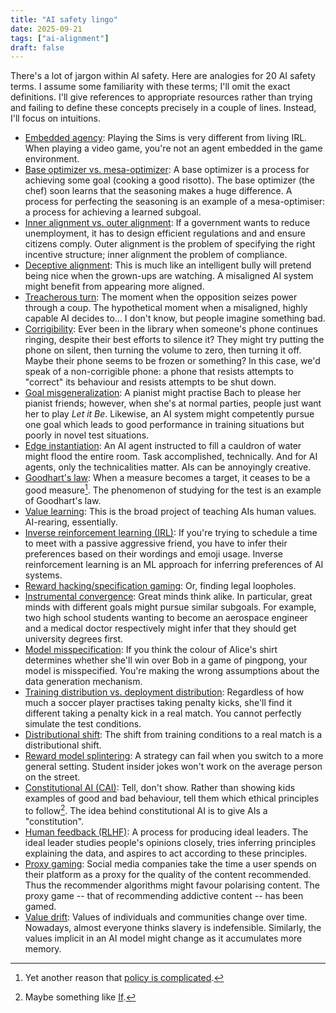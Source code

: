 ```yaml
---
title: "AI safety lingo"
date: 2025-09-21
tags: ["ai-alignment"]
draft: false
---
```


There's a lot of jargon within AI safety. Here are analogies for 20 AI safety terms. I assume some familiarity with these terms; I'll omit the exact definitions. I'll give references to appropriate resources rather than trying and failing to define these concepts precisely in a couple of lines. Instead, I'll focus on intuitions.

- [Embedded agency](https://www.lesswrong.com/posts/p7x32SEt43ZMC9r7r/embedded-agents): Playing the Sims is very different from living IRL. When playing a video game, you're not an agent embedded in the game environment.
- [Base optimizer vs. mesa-optimizer](https://www.lesswrong.com/posts/FkgsxrGf3QxhfLWHG/risks-from-learned-optimization-introduction): A base optimizer is a process for achieving some goal (cooking a good risotto). The base optimizer (the chef) soon learns that the seasoning makes a huge difference. A process for perfecting the seasoning is an example of a mesa-optimiser: a process for achieving a learned subgoal.
- [Inner alignment vs. outer alignment](https://www.lesswrong.com/posts/poyshiMEhJsAuifKt/outer-vs-inner-misalignment-three-framings-1): If a government wants to reduce unemployment, it has to design efficient regulations and and ensure citizens comply. Outer alignment is the problem of specifying the right incentive structure; inner alignment the problem of compliance.
- [Deceptive alignment](https://www.lesswrong.com/w/deceptive-alignment): This is much like an intelligent bully will pretend being nice when the grown-ups are watching. A misaligned AI system might benefit from appearing more aligned. 
- [Treacherous turn](https://www.lesswrong.com/w/treacherous-turn): The moment when the opposition seizes power through a coup. The hypothetical moment when a misaligned, highly capable AI decides to... I don't know, but people imagine something bad.
- [Corrigibility](https://www.lesswrong.com/w/corrigibility-1): Ever been in the library when someone's phone continues ringing, despite their best efforts to silence it? They might try putting the phone on silent, then turning the volume to zero, then turning it off. Maybe their phone seems to be frozen or something? In this case, we'd speak of a non-corrigible phone: a phone that resists attempts to "correct" its behaviour and resists attempts to be shut down.
- [Goal misgeneralization](https://arxiv.org/abs/2210.01790): A pianist might practise Bach to please her pianist friends; however, when she's at normal parties, people just want her to play *Let it Be*. Likewise, an AI system might competently pursue one goal which leads to good performance in training situations but poorly in novel test situations.
- [Edge instantiation](https://www.lesswrong.com/w/instrumental-convergence): An AI agent instructed to fill a cauldron of water might flood the entire room. Task accomplished, technically. And for AI agents, only the technicalities matter. AIs can be annoyingly creative.
- [Goodhart's law](https://en.wikipedia.org/wiki/Goodhart%27s_law): When a measure becomes a target, it ceases to be a good measure[^policy-complicated]. The phenomenon of studying for the test is an example of Goodhart's law.
- [Value learning](https://www.alignmentforum.org/s/4dHMdK5TLN6xcqtyc): This is the broad project of teaching AIs human values. AI-rearing, essentially.
- [Inverse reinforcement learning (IRL)](https://www.youtube.com/watch?v=qo355ALvLRI): If you're trying to schedule a time to meet with a passive aggressive friend, you have to infer their preferences based on their wordings and emoji usage. Inverse reinforcement learning is an ML approach for inferring preferences of AI systems.
- [Reward hacking/specification gaming](https://lilianweng.github.io/posts/2024-11-28-reward-hacking/): Or, finding legal loopholes.
- [Instrumental convergence](https://www.lesswrong.com/w/instrumental-convergence): Great minds think alike. In particular, great minds with different goals might pursue similar subgoals. For example, two high school students wanting to become an aerospace engineer and a medical doctor respectively might infer that they should get university degrees first.
- [Model misspecification](https://en.wikipedia.org/wiki/Statistical_model_specification): If you think the colour of Alice's shirt determines whether she'll win over Bob in a game of pingpong, your model is misspecified. You're making the wrong assumptions about the data generation mechanism.
- [Training distribution vs. deployment distribution](https://www.lesswrong.com/posts/sAJnZY8pp2W3DR4mx/breaking-down-the-training-deployment-dichotomy): Regardless of how much a soccer player practises taking penalty kicks, she'll find it different taking a penalty kick in a real match. You cannot perfectly simulate the test conditions.
- [Distributional shift](https://www.lesswrong.com/w/distributional-shifts): The shift from training conditions to a real match is a distributional shift.
- [Reward model splintering](https://www.lesswrong.com/posts/k54rgSg7GcjtXnMHX/model-splintering-moving-from-one-imperfect-model-to-another-1): A strategy can fail when you switch to a more general setting. Student insider jokes won't work on the average person on the street.
- [Constitutional AI (CAI)](https://www-cdn.anthropic.com/7512771452629584566b6303311496c262da1006/Anthropic_ConstitutionalAI_v2.pdf): Tell, don't show. Rather than showing kids examples of good and bad behaviour, tell them which ethical principles to follow[^if]. The idea behind constitutional AI is to give AIs a "constitution".
- [Human feedback (RLHF)](https://en.wikipedia.org/wiki/Reinforcement_learning_from_human_feedback): A process for producing ideal leaders. The ideal leader studies people's opinions closely, tries inferring principles explaining the data, and aspires to act according to these principles.
- [Proxy gaming](https://newsletter.safe.ai/p/ai-safety-newsletter-13): Social media companies take the time a user spends on their platform as a proxy for the quality of the content recommended. Thus the recommender algorithms might favour polarising content. The proxy game -- that of recommending addictive content -- has been gamed.
- [Value drift](https://www.lesswrong.com/w/value-drift): Values of individuals and communities change over time. Nowadays, almost everyone thinks slavery is indefensible. Similarly, the values implicit in an AI model might change as it accumulates more memory.

[^policy-complicated]: Yet another reason that [policy is complicated](https://isabeldahlgren.github.io/policy-making-is-complicated/).
[^if]: Maybe something like [If](https://www.poetryfoundation.org/poems/46473/if---). 

